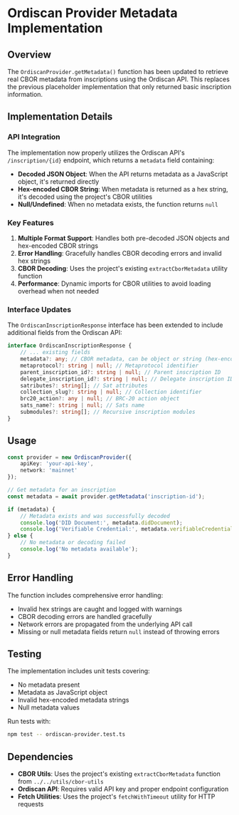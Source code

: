 # Ordiscan Provider Metadata Implementation

## Overview

The `OrdiscanProvider.getMetadata()` function has been updated to retrieve real CBOR metadata from inscriptions using the Ordiscan API. This replaces the previous placeholder implementation that only returned basic inscription information.

## Implementation Details

### API Integration

The implementation now properly utilizes the Ordiscan API's `/inscription/{id}` endpoint, which returns a `metadata` field containing:

- **Decoded JSON Object**: When the API returns metadata as a JavaScript object, it's returned directly
- **Hex-encoded CBOR String**: When metadata is returned as a hex string, it's decoded using the project's CBOR utilities
- **Null/Undefined**: When no metadata exists, the function returns `null`

### Key Features

1. **Multiple Format Support**: Handles both pre-decoded JSON objects and hex-encoded CBOR strings
2. **Error Handling**: Gracefully handles CBOR decoding errors and invalid hex strings
3. **CBOR Decoding**: Uses the project's existing `extractCborMetadata` utility function
4. **Performance**: Dynamic imports for CBOR utilities to avoid loading overhead when not needed

### Interface Updates

The `OrdiscanInscriptionResponse` interface has been extended to include additional fields from the Ordiscan API:

```typescript
interface OrdiscanInscriptionResponse {
    // ... existing fields
    metadata?: any; // CBOR metadata, can be object or string (hex-encoded)
    metaprotocol?: string | null; // Metaprotocol identifier
    parent_inscription_id?: string | null; // Parent inscription ID
    delegate_inscription_id?: string | null; // Delegate inscription ID
    satributes?: string[]; // Sat attributes
    collection_slug?: string | null; // Collection identifier
    brc20_action?: any | null; // BRC-20 action object
    sats_name?: string | null; // Sats name
    submodules?: string[]; // Recursive inscription modules
}
```

## Usage

```typescript
const provider = new OrdiscanProvider({
    apiKey: 'your-api-key',
    network: 'mainnet'
});

// Get metadata for an inscription
const metadata = await provider.getMetadata('inscription-id');

if (metadata) {
    // Metadata exists and was successfully decoded
    console.log('DID Document:', metadata.didDocument);
    console.log('Verifiable Credential:', metadata.verifiableCredential);
} else {
    // No metadata or decoding failed
    console.log('No metadata available');
}
```

## Error Handling

The function includes comprehensive error handling:

- Invalid hex strings are caught and logged with warnings
- CBOR decoding errors are handled gracefully
- Network errors are propagated from the underlying API call
- Missing or null metadata fields return `null` instead of throwing errors

## Testing

The implementation includes unit tests covering:

- No metadata present
- Metadata as JavaScript object
- Invalid hex-encoded metadata strings
- Null metadata values

Run tests with:
```bash
npm test -- ordiscan-provider.test.ts
```

## Dependencies

- **CBOR Utils**: Uses the project's existing `extractCborMetadata` function from `../../utils/cbor-utils`
- **Ordiscan API**: Requires valid API key and proper endpoint configuration
- **Fetch Utilities**: Uses the project's `fetchWithTimeout` utility for HTTP requests 